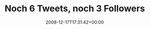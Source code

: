 ---
retweeted: false
source: <a href="http://twitter.com" rel="nofollow">Twitter Web Client</a>
entities:
  hashtags: []
  symbols: []
  user_mentions: []
  urls: []
display_text_range:
- '0'
- '69'
favorite_count: '0'
id_str: '1063172342'
truncated: false
retweet_count: '0'
id: '1063172342'
created_at: Wed Dec 17 17:31:42 +0000 2008
favorited: false
full_text: Noch 6 Tweets, noch 3 Followers. Das wird doch wohl zu schaffen sein.
lang: de
tags:
- pesos:twitter
date: '2008-12-17T17:31:42+00:00'
src: https://twitter.com/bascht/status/1063172342
original_url: https://twitter.com/bascht/status/1063172342
type: twitter_tweet
text: Noch 6 Tweets, noch 3 Followers. Das wird doch wohl zu schaffen sein.
title: Noch 6 Tweets, noch 3 Followers

---